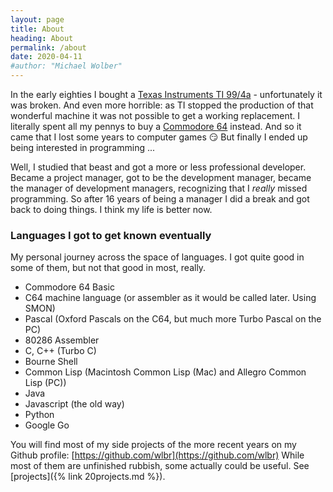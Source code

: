 ```yaml
---
layout: page
title: About
heading: About
permalink: /about
date: 2020-04-11
#author: "Michael Wolber"
---
```



In the early eighties I bought a [Texas Instruments TI 99/4a](https://en.wikipedia.org/wiki/Texas_Instruments_TI-99/4A) - unfortunately it was broken. And even more horrible: as TI stopped the production of that wonderful machine it was not possible to get a working replacement. I literally spent all my pennys to buy a [Commodore 64](https://en.wikipedia.org/wiki/Commodore_64) instead. And so it came that I lost some years to computer games :smirk:
But finally I ended up being interested in programming ...

Well, I studied that beast and got a more or less professional developer. Became a project manager, got to be the development manager, became the manager of development managers, recognizing that I _really_ missed programming. So after 16 years of being a manager I did a break and got back to doing things. I think my life is better now.


### Languages I got to get known eventually
My personal journey across the space of languages. I got quite good in some of them, but not that good in most, really.

* Commodore 64 Basic
* C64 machine language (or assembler as it would be called later. Using SMON)
* Pascal (Oxford Pascals on the C64, but much more Turbo Pascal on the PC)
* 80286 Assembler
* C, C++ (Turbo C)
* Bourne Shell
* Common Lisp (Macintosh Common Lisp (Mac) and Allegro Common Lisp (PC))
* Java
* Javascript (the old way)
* Python
* Google Go

You will find most of my side projects of the more recent years on my Github profile: [https://github.com/wlbr](https://github.com/wlbr)
While most of them are unfinished rubbish, some actually could be useful.  See [projects]({% link 20projects.md %}).
